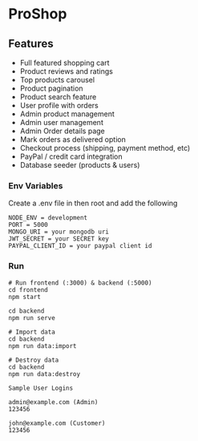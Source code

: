 # ProShop

## Features

- Full featured shopping cart
- Product reviews and ratings
- Top products carousel
- Product pagination
- Product search feature
- User profile with orders
- Admin product management
- Admin user management
- Admin Order details page
- Mark orders as delivered option
- Checkout process (shipping, payment method, etc)
- PayPal / credit card integration
- Database seeder (products & users)

### Env Variables

Create a .env file in then root and add the following

```
NODE_ENV = development
PORT = 5000
MONGO_URI = your mongodb uri
JWT_SECRET = your SECRET key
PAYPAL_CLIENT_ID = your paypal client id
```

### Run

```
# Run frontend (:3000) & backend (:5000)
cd frontend
npm start

cd backend
npm run serve
```

```
# Import data
cd backend
npm run data:import

# Destroy data
cd backend
npm run data:destroy
```

```
Sample User Logins

admin@example.com (Admin)
123456

john@example.com (Customer)
123456
```